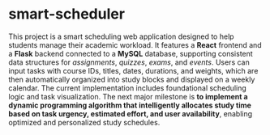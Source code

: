 # smart-scheduler

This project is a smart scheduling web application designed to help students manage their academic workload. It features a **React** frontend and a **Flask** backend connected to a **MySQL** database, supporting consistent data structures for _assignments_, _quizzes_, _exams_, and _events_. Users can input tasks with course IDs, titles, dates, durations, and weights, which are then automatically organized into study blocks and displayed on a weekly calendar. The current implementation includes foundational scheduling logic and task visualization. The next major milestone is **to implement a dynamic programming algorithm that intelligently allocates study time based on task urgency, estimated effort, and user availability**, enabling optimized and personalized study schedules.

